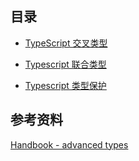 ## 目录

- [TypeScript 交叉类型](./intersection-types/README.md)

- [Typescript 联合类型](./union-types/README.md)

- [Typescript 类型保护](./type-guard/README.md)

## 参考资料

[Handbook - advanced types](https://www.typescriptlang.org/docs/handbook/advanced-types.html)
